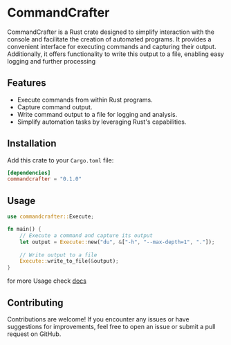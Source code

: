 # CommandCrafter

CommandCrafter is a Rust crate designed to simplify interaction with the console and facilitate the creation of automated programs. It provides a convenient interface for executing commands and capturing their output. Additionally, it offers functionality to write this output to a file, enabling easy logging and further processing

## Features

- Execute commands from within Rust programs.
- Capture command output.
- Write command output to a file for logging and analysis.
- Simplify automation tasks by leveraging Rust's capabilities.

## Installation

Add this crate to your `Cargo.toml` file:

```toml
[dependencies]
commandcrafter = "0.1.0"
```

## Usage

```rust
use commandcrafter::Execute;

fn main() {
    // Execute a command and capture its output
    let output = Execute::new("du", &["-h", "--max-depth=1", "."]);
    
    // Write output to a file
    Execute::write_to_file(&output);
}
```

for more Usage check [docs](https://docs.rs/commandcrafter/)

## Contributing

Contributions are welcome! If you encounter any issues or have suggestions for improvements, feel free to open an issue or submit a pull request on GitHub.
